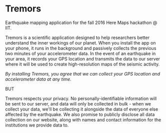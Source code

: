 # Tremors
Earthquake mapping application for the fall 2016 Here Maps hackathon @ IIT. 

Tremors is a scientific application designed to help researchers better understand the inner workings of our planet. When you install the app on your phone, it runs in the background and passively collects the previous two minutes of your accelerometer data. In the event of an earthquake in your area, it records your GPS location and transmits the data to our server where it will be used to create high-resolution maps of the seismic activity. 

*By installing Tremors, you agree that we can collect your GPS location and accelerometer data at any time.*  

BUT 

Tremors respects your privacy. No personally-identifiable information will be sent to our server, and data will only be collected in bulk - when we collect your data, we'll be collecting it alongside the data of everyone else affected by the earthquake. We also promise to publicly disclose all data collection on our website, along with names and contact information for the institutions we provide data to. 
